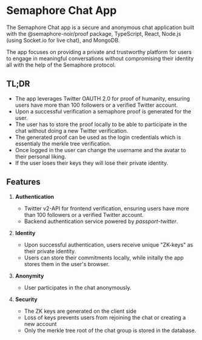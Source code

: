 # Semaphore Chat App

The Semaphore Chat app is a secure and anonymous chat application built with the @semaphore-noir/proof package, TypeScript, React, Node.js (using Socket.io for live chat), and MongoDB. <br>

The app focuses on providing a private and trustworthy platform for users to engage in meaningful conversations without compromising their identity all with the help of the Semaphore protocol.


## TL;DR


- The app leverages Twitter OAUTH 2.0 for proof of humanity, ensuring users have more than 100 followers or a verified Twitter account.
- Upon a successful verification a semaphore proof is generated for the user.
- The user has to store the proof locally to be able to participate in the chat without doing a new Twitter verification.
- The generated proof can be used as the login credentials which is essentialy the merkle tree verification.
- Once logged in the user can change the username and the avatar to their personal liking.
- If the user loses their keys they will lose their private identity.


## Features


1. **Authentication**
   - Twitter v2-API for frontend verification, ensuring users have more than 100 followers or a verified Twitter account.
   - Backend authentication service powered by *passport-twitter*.

2. **Identity**
   - Upon successful authentication, users receive unique "ZK-keys" as their private identity.
   - Users can store their commitments locally, while initally the app stores them in the user's browser.
     
3. **Anonymity**
   - User participates in the chat anonymously.

4. **Security**
   - The ZK keys are generated on the client side 
   - Loss of keys prevents users from rejoining the chat or creating a new account
   - Only the merkle tree root of the chat group is stored in the database.

